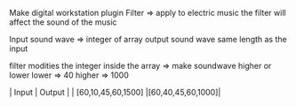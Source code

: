 Make digital workstation plugin
Filter => apply to electric music
the filter will affect the sound of the music

Input sound wave => integer of array
output sound wave same length as the input

filter modities the integer inside the array => make soundwave higher or lower
lower => 40
higher => 1000

| Input | Output |
| [60,10,45,60,1500] |[60,40,45,60,1000]|

